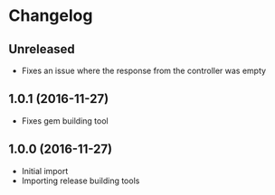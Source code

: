 # Changelog

## Unreleased

 - Fixes an issue where the response from the controller was empty

## 1.0.1 (2016-11-27)

 - Fixes gem building tool

## 1.0.0 (2016-11-27)

 - Initial import
 - Importing release building tools
